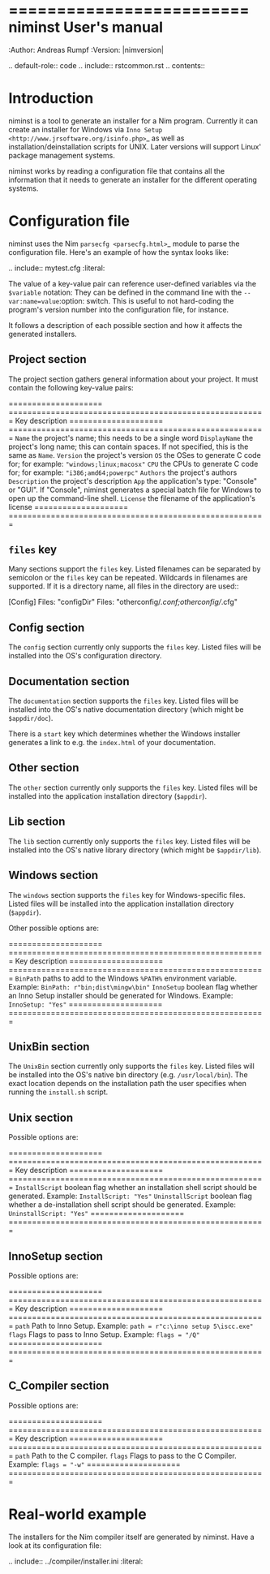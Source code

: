 =========================
  niminst User's manual
=========================

:Author: Andreas Rumpf
:Version: |nimversion|

.. default-role:: code
.. include:: rstcommon.rst
.. contents::

Introduction
============

niminst is a tool to generate an installer for a Nim program. Currently
it can create an installer for Windows
via `Inno Setup <http://www.jrsoftware.org/isinfo.php>`_ as well as
installation/deinstallation scripts for UNIX. Later versions will support
Linux' package management systems.

niminst works by reading a configuration file that contains all the
information that it needs to generate an installer for the different operating
systems.


Configuration file
==================

niminst uses the Nim `parsecfg <parsecfg.html>`_ module to parse the
configuration file. Here's an example of how the syntax looks like:

.. include:: mytest.cfg
     :literal:

The value of a key-value pair can reference user-defined variables via
the `$variable` notation: They can be defined in the command line with the
`--var:name=value`:option: switch. This is useful to not hard-coding the
program's version number into the configuration file, for instance.

It follows a description of each possible section and how it affects the
generated installers.


Project section
---------------
The project section gathers general information about your project. It must
contain the following key-value pairs:

====================   =======================================================
Key                    description
====================   =======================================================
`Name`                 the project's name; this needs to be a single word
`DisplayName`          the project's long name; this can contain spaces. If
                       not specified, this is the same as `Name`.
`Version`              the project's version
`OS`                   the OSes to generate C code for; for example:
                       `"windows;linux;macosx"`
`CPU`                  the CPUs to generate C code for; for example:
                       `"i386;amd64;powerpc"`
`Authors`              the project's authors
`Description`          the project's description
`App`                  the application's type: "Console" or "GUI". If
                       "Console", niminst generates a special batch file
                       for Windows to open up the command-line shell.
`License`              the filename of the application's license
====================   =======================================================


`files` key
-------------

Many sections support the `files` key. Listed filenames
can be separated by semicolon or the `files` key can be repeated. Wildcards
in filenames are supported. If it is a directory name, all files in the
directory are used::

  [Config]
  Files: "configDir"
  Files: "otherconfig/*.conf;otherconfig/*.cfg"


Config section
--------------

The `config` section currently only supports the `files` key. Listed files
will be installed into the OS's configuration directory.


Documentation section
---------------------

The `documentation` section supports the `files` key.
Listed files will be installed into the OS's native documentation directory
(which might be ``$appdir/doc``).

There is a `start` key which determines whether the Windows installer
generates a link to e.g. the ``index.html`` of your documentation.


Other section
-------------

The `other` section currently only supports the `files` key.
Listed files will be installed into the application installation directory
(`$appdir`).


Lib section
-----------

The `lib` section currently only supports the `files` key.
Listed files will be installed into the OS's native library directory
(which might be `$appdir/lib`).


Windows section
---------------

The `windows` section supports the `files` key for Windows-specific files.
Listed files will be installed into the application installation directory
(`$appdir`).

Other possible options are:

====================   =======================================================
Key                    description
====================   =======================================================
`BinPath`              paths to add to the Windows `%PATH%` environment
                       variable. Example: ``BinPath: r"bin;dist\mingw\bin"``
`InnoSetup`            boolean flag whether an Inno Setup installer should be
                       generated for Windows. Example: `InnoSetup: "Yes"`
====================   =======================================================


UnixBin section
---------------

The `UnixBin` section currently only supports the `files` key.
Listed files will be installed into the OS's native bin directory
(e.g. ``/usr/local/bin``). The exact location depends on the
installation path the user specifies when running the `install.sh` script.


Unix section
------------

Possible options are:

====================   =======================================================
Key                    description
====================   =======================================================
`InstallScript`        boolean flag whether an installation shell script
                       should be generated. Example: `InstallScript: "Yes"`
`UninstallScript`      boolean flag whether a de-installation shell script
                       should be generated.
                       Example: `UninstallScript: "Yes"`
====================   =======================================================


InnoSetup section
-----------------

Possible options are:

====================   =======================================================
Key                    description
====================   =======================================================
`path`                 Path to Inno Setup.
                       Example: ``path = r"c:\inno setup 5\iscc.exe"``
`flags`                Flags to pass to Inno Setup.
                       Example: `flags = "/Q"`
====================   =======================================================


C_Compiler section
------------------

Possible options are:

====================   =======================================================
Key                    description
====================   =======================================================
`path`                 Path to the C compiler.
`flags`                Flags to pass to the C Compiler.
                       Example: `flags = "-w"`
====================   =======================================================


Real-world example
==================

The installers for the Nim compiler itself are generated by niminst. Have a
look at its configuration file:

.. include:: ../compiler/installer.ini
     :literal:

